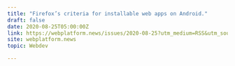 ```yaml
---
title: "Firefox’s criteria for installable web apps on Android."
draft: false
date: 2020-08-25T05:00:00Z
link: https://webplatform.news/issues/2020-08-25?utm_medium=RSS&utm_source=hune
site: webplatform.news
topic: Webdev  

---
```

